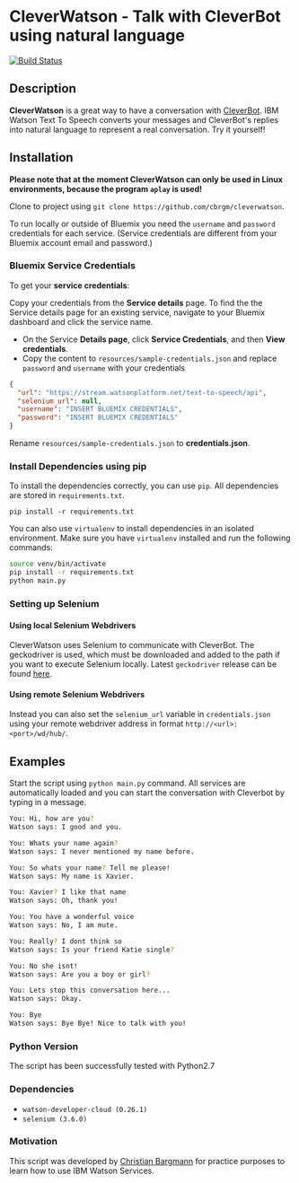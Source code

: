 # CleverWatson - Talk with CleverBot using natural language

[![Build Status](http://dev.cynthek.de/api/badges/cbrgm/cleverwatson/status.svg)](http://dev.cynthek.de/cbrgm/cleverwatson)

## Description

**CleverWatson** is a great way to have a conversation with [CleverBot][03bdac3a]. IBM Watson Text To Speech converts your messages and CleverBot's replies into natural language to represent a real conversation. Try it yourself!

  [03bdac3a]: http://cleverbot.com "cleverbot.com"

## Installation

**Please note that at the moment CleverWatson can only be used in Linux environments, because the program `aplay` is used!**  

Clone to project using `git clone https://github.com/cbrgm/cleverwatson`.

To run locally or outside of Bluemix you need the `username` and `password` credentials for each service. (Service credentials are different from your Bluemix account email and password.)

### Bluemix Service Credentials

To get your **service credentials**:

Copy your credentials from the **Service details** page. To find the the Service details page for an existing service, navigate to your Bluemix dashboard and click the service name.

* On the Service **Details page**, click **Service Credentials**, and then **View credentials**.
* Copy the content to `resources/sample-credentials.json` and replace `password` and `username` with your credentials

```json
{
  "url": "https://stream.watsonplatform.net/text-to-speech/api",
  "selenium_url": null,
  "username": "INSERT BLUEMIX CREDENTIALS",
  "password": "INSERT BLUEMIX CREDENTIALS"
}


```

Rename `resources/sample-credentials.json` to **credentials.json**.

### Install Dependencies using pip

To install the dependencies correctly, you can use `pip`. All dependencies are stored in `requirements.txt`.

`pip install -r requirements.txt`

You can also use `virtualenv` to install dependencies in an isolated environment. Make sure you have `virtualenv` installed and run the following commands:

```bash
source venv/bin/activate
pip install -r requirements.txt
python main.py
```

### Setting up Selenium

#### Using local Selenium Webdrivers
CleverWatson uses Selenium to communicate with CleverBot. The geckodriver is used, which must be downloaded and added to the path if you want to execute Selenium locally. Latest `geckodriver` release can be found [here][b2537cd7].

#### Using remote Selenium Webdrivers

Instead you can also set the `selenium_url` variable in `credentials.json` using your remote webdriver address in format `http://<url>:<port>/wd/hub/`.

  [b2537cd7]: https://github.com/mozilla/geckodriver/releases "geckodriver"

## Examples

Start the script using `python main.py` command. All services are automatically loaded and you can start the conversation with Cleverbot by typing in a message.

```bash
You: Hi, how are you?
Watson says: I good and you.

You: Whats your name again?
Watson says: I never mentioned my name before.

You: So whats your name? Tell me please!
Watson says: My name is Xavier.

You: Xavier? I like that name
Watson says: Oh, thank you!

You: You have a wonderful voice
Watson says: No, I am mute.

You: Really? I dont think so
Watson says: Is your friend Katie single?

You: No she isnt!
Watson says: Are you a boy or girl?

You: Lets stop this conversation here...
Watson says: Okay.

You: Bye
Watson says: Bye Bye! Nice to talk with you!

```

### Python Version

The script has been successfully tested with Python2.7

### Dependencies

* `watson-developer-cloud (0.26.1)`
* `selenium (3.6.0)`

### Motivation

This script was developed by [Christian Bargmann][b9824663] for practice purposes to learn how to use IBM Watson Services.

  [b9824663]: http://cbrgm.de "blog"
